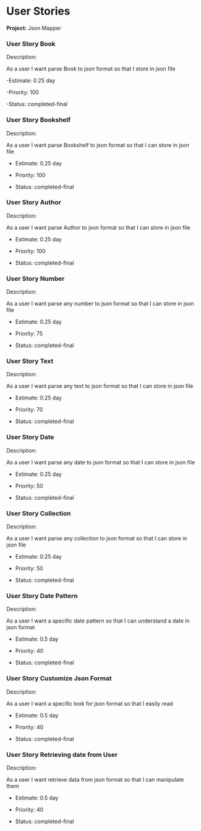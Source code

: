 # User Stories

**Project:** Json Mapper



### User Story Book 
  Description:

  As a user I want parse Book to json format so that I store in json file
    
-Estimate: 0.25 day

-Priority: 100

-Status: completed-final

### User Story Bookshelf
Description:
      
As a user I want parse Bookshelf to json format so that I can store in json file  
- Estimate: 0.25 day 
  
- Priority: 100
    
- Status: completed-final

### User Story Author
Description:

As a user I want parse Author to json format so that I can store in json file 
    
- Estimate: 0.25 day
    
- Priority: 100
    
- Status: completed-final

### User Story Number
Description:
 
As a user I want parse any number to json format so that I can store in json file
    
- Estimate: 0.25 day
    
- Priority: 75
    
- Status: completed-final

### User Story Text
 Description:

As a user I want parse any text to json format so that I can store in json file
    
- Estimate: 0.25 day
    
- Priority: 70
    
- Status: completed-final

### User Story Date
Description:

As a user I want parse any date to json format so that I can store in json file
 - Estimate: 0.25 day
    
- Priority: 50
    
- Status: completed-final

### User Story Collection
Description:
  
As a user I want parse any collection to json format so that I can store in json file
   
- Estimate: 0.25 day
  
- Priority: 50
    
- Status: completed-final

### User Story Date Pattern
Description:
  
   As a user I want a specific date pattern so that I can understand a date in json format
   
- Estimate: 0.5 day
  
- Priority: 40
    
- Status: completed-final

### User Story  Customize Json Format
Description:

As a user I want a specific look for json format so that I easily read  
    
- Estimate: 0.5 day
    
- Priority: 40
    
- Status: completed-final
   
### User Story Retrieving date from User
Description:

As a user I want retrieve data from json format so that I can manipulate them

- Estimate: 0.5 day

- Priority: 40

- Status: completed-final

